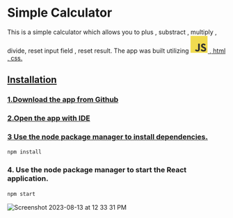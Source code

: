# Simple Calculator

This is a simple calculator which allows you to plus , substract , multiply , divide, reset input field , reset result. 
The app was built utilizing <a href="https://developer.mozilla.org/en-US/docs/Web/JavaScript" target="_blank" rel="noreferrer"> <img src="https://raw.githubusercontent.com/devicons/devicon/master/icons/javascript/javascript-original.svg" alt="javascript" width="40" height="40"/> </a> <a href="https://www.jenkins.io" target="_blank" rel="noreferrer"> , html , css.

## Installation

### 1.Download the app from Github 

### 2.Open the app with IDE

### 3 Use the node package manager to install dependencies.
```bash
npm install
```
### 4. Use the node package manager to start the React application.
```bash
npm start
```

<img width="691" alt="Screenshot 2023-08-13 at 12 33 31 PM" src="https://github.com/RustemCoder/simple-calculator/assets/48765033/ec8ca114-5226-4a8f-9004-22325c73ec57">


